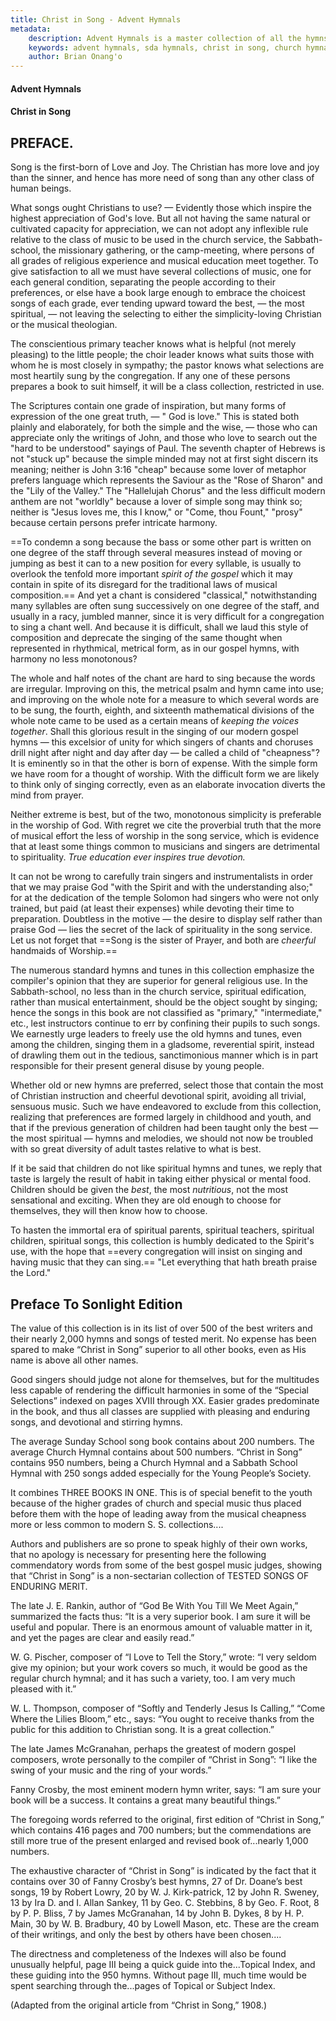 ```yaml
---
title: Christ in Song - Advent Hymnals
metadata:
    description: Advent Hymnals is a master collection of all the hymns sung by adventists as contained in such hymnals as Christ in Song, Church hymnal and Seventh Day adventist hymnal, millenial harp. These are a rich source of church history as well as of music.
    keywords: advent hymnals, sda hymnals, christ in song, church hymnal, millenial harp, sdah, seventh-day adventist hymnal
    author: Brian Onang'o
---
```


#### Advent Hymnals
#### Christ in Song

## PREFACE.
Song is the first-born of Love and Joy. The Christian has more love and joy than the sinner, and hence has more need of song than any other class of human beings.

What songs ought Christians to use? — Evidently those which inspire the highest appreciation of God's love. But all not having the same natural or cultivated capacity for appreciation, we can not adopt any inflexible rule relative to the class of music to be used in the church service, the Sabbath-school, the missionary gathering, or the camp-meeting, where persons of all grades of religious experience and musical education meet together. To give satisfaction to all we must have several collections of music, one for each general condition, separating the people according to their preferences, or else have a book large enough to embrace the choicest songs of each grade, ever tending upward toward the best, — the most spiritual, — not leaving the selecting to either the simplicity-loving Christian or the musical theologian.

The conscientious primary teacher knows what is helpful (not merely pleasing) to the little people; the choir leader knows what suits those with whom he is most closely in sympathy; the pastor knows what selections are most heartily sung by the congregation. If any one of these persons prepares a book to suit himself, it will be a class collection, restricted in use.

The Scriptures contain one grade of inspiration, but many forms of expression of the one great truth, — " God is love." This is stated both plainly and elaborately, for both the simple and the wise, — those who can appreciate only the writings of John, and those who love to search out the "hard to be understood" sayings of Paul. The seventh chapter of Hebrews is not "stuck up" because the simple minded may not at first sight discern its meaning; neither is John 3:16 "cheap" because some lover of metaphor prefers language which represents the Saviour as the "Rose of Sharon" and the "Lily of the Valley." The "Hallelujah Chorus" and the less difficult modern anthem are not "worldly" because a lover of simple song may think so; neither is "Jesus loves me, this I know," or "Come, thou Fount," "prosy" because certain persons prefer intricate harmony.

==To condemn a song because the bass or some other part is written on one degree of the staff through several measures instead of moving or jumping as best it can to a new position for every syllable, is usually to overlook the tenfold more important *spirit of the gospel* which it may contain in spite of its disregard for the traditional laws of musical composition.== And yet a chant is considered "classical," notwithstanding many syllables are often sung successively on one degree of the staff, and usually in a racy, jumbled manner, since it is very difficult for a congregation to sing a chant well. And because it is difficult, shall we laud this style of composition and deprecate the singing of the same thought when represented in rhythmical, metrical form, as in our gospel hymns, with harmony no less monotonous?

The whole and half notes of the chant are hard to sing because the words are irregular. Improving on this, the metrical psalm and hymn came into use; and improving on the whole note for a measure to which several words are to be sung, the fourth, eighth, and sixteenth mathematical divisions of the whole note came to be used as a certain means of *keeping the voices together*. Shall this glorious result in the singing of our modern gospel hymns — this excelsior of unity for which singers of chants and choruses drill night after night and day after day — be called a child of "cheapness"? It is eminently so in that the other is born of expense. With the simple form we have room for a thought of worship. With the difficult form we are likely to think only of singing correctly, even as an elaborate invocation diverts the mind from prayer.

Neither extreme is best, but of the two, monotonous simplicity is preferable in the worship of God. With regret we cite the proverbial truth that the more of musical effort the less of worship in the song service, which is evidence that at least some things common to musicians and singers are detrimental to spirituality. *True education ever inspires true devotion.*

It can not be wrong to carefully train singers and instrumentalists in order that we may praise God "with the Spirit and with the understanding also;" for at the dedication of the temple Solomon had singers who were not only trained, but paid (at least their expenses) while devoting their time to preparation. Doubtless in the motive — the desire to display self rather than praise God — lies the secret of the lack of spirituality in the song service. Let us not forget that ==Song is the sister of Prayer, and both are *cheerful* handmaids of Worship.==

The numerous standard hymns and tunes in this collection emphasize the compiler's opinion that they are superior for general religious use. In the Sabbath-school, no less than in the church service, spiritual edification, rather than musical entertainment, should be the object sought by singing; hence the songs in this book are not classified as "primary," "intermediate," etc., lest instructors continue to err by confining their pupils to such songs. We earnestly urge leaders to freely use the old hymns and tunes, even among the children, singing them in a gladsome, reverential spirit, instead of drawling them out in the tedious, sanctimonious manner which is in part responsible for their present general disuse by young people.

Whether old or new hymns are preferred, select those that contain the most of Christian instruction and cheerful devotional spirit, avoiding all trivial, sensuous music. Such we have endeavored to exclude from this collection, realizing that preferences are formed largely in childhood and youth, and that if the previous generation of children had been taught only the best — the most spiritual — hymns and melodies, we should not now be troubled with so great diversity of adult tastes relative to what is best.

If it be said that children do not like spiritual hymns and tunes, we reply that taste is largely the result of habit in taking either physical or mental food. Children should be given the *best*, the most *nutritious*, not the most sensational and exciting. When they are old enough to choose for themselves, they will then know how to choose.

To hasten the immortal era of spiritual parents, spiritual teachers, spiritual children, spiritual songs, this collection is humbly dedicated to the Spirit's use, with the hope that ==every congregation will insist on singing and having music that they can sing.== "Let everything that hath breath praise the Lord."


## Preface To Sonlight Edition

The value of this collection is in its list of over 500 of the best writers and their nearly 2,000 hymns and songs of tested merit. No expense has
been spared to make “Christ in Song” superior to all other books, even as His name is above all other names.

Good singers should judge not alone for themselves, but for the multitudes less capable of rendering the difficult harmonies in some of the “Special Selections” indexed on pages XVIII through XX. Easier grades predominate in the book, and thus all classes are supplied with pleasing and enduring songs, and devotional and stirring hymns.

The average Sunday School song book contains about 200 numbers. The average Church Hymnal contains about 500 numbers. “Christ in Song” contains 950 numbers, being a Church Hymnal and a Sabbath School Hymnal with 250 songs added especially for the Young People’s Society.

It combines THREE BOOKS IN ONE. This is of special benefit to the youth because of the higher grades of church and special music thus placed before them with the hope of leading away from the musical cheapness more or less common to modern S. S. collections....

Authors and publishers are so prone to speak highly of their own works, that no apology is necessary for presenting here the following commendatory words from some of the best gospel music judges, showing that “Christ in Song” is a non-sectarian collection of TESTED SONGS OF ENDURING MERIT.

The late J. E. Rankin, author of “God Be With You Till We Meet Again,” summarized the facts thus: “It is a very superior book. I am sure it will be useful and popular. There is an enormous amount of valuable matter in it, and yet the pages are clear and easily read.”

W. G. Pischer, composer of “I Love to Tell the Story,” wrote: “I very seldom give my opinion; but your work covers so much, it would be good as the regular church hymnal; and it has such a variety, too. I am very much pleased with it.”

W. L. Thompson, composer of “Softly and Tenderly Jesus Is Calling,” “Come Where the Lilies Bloom,” etc., says: “You ought to receive thanks from the public for this addition to Christian song. It is a great collection.”

The late James McGranahan, perhaps the greatest of modern gospel composers, wrote personally to the compiler of “Christ in Song”: “I like the
swing of your music and the ring of your words.”

Fanny Crosby, the most eminent modern hymn writer, says: “I am sure your book will be a success. It contains a great many beautiful things.”

The foregoing words referred to the original, first edition of “Christ in Song,” which contains 416 pages and 700 numbers; but the commendations are still more true of the present enlarged and revised book of...nearly 1,000 numbers.

The exhaustive character of “Christ in Song” is indicated by the fact that it contains over 30 of Fanny Crosby’s best hymns, 27 of Dr. Doane’s best songs, 19 by Robert Lowry, 20 by W. J. Kirk-patrick, 12 by John R. Sweney, 13 by Ira D. and I. Allan Sankey, 11 by Geo. C. Stebbins, 8 by Geo. F. Root, 8 by P. P. Bliss, 7 by James McGranahan, 14 by John B. Dykes, 8 by H. P. Main, 30 by W. B. Bradbury, 40 by Lowell Mason, etc. These are the cream of their writings, and only the best by others have been chosen....

The directness and completeness of the Indexes will also be found unusually helpful, page III being a quick guide into the...Topical Index, and these guiding into the 950 hymns. Without page III, much time would be spent searching through the...pages of Topical or Subject Index.

(Adapted from the original article from “Christ in Song,” 1908.)
